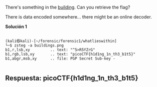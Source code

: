 
There's something in the [building](https://jupiter.challenges.picoctf.org/static/011955b303f293d60c8116e6a4c5c84f/buildings.png). Can you retrieve the flag?

There is data encoded somewhere... there might be an online decoder.


**Solución 1**

```

(kali㉿kali)-[~/forensic/forensic1/whatlieswithin]
└─$ zsteg -a buildings.png                                                                             
b1,r,lsb,xy         .. text: "^5>R5YZrG"
b1,rgb,lsb,xy       .. text: "picoCTF{h1d1ng_1n_th3_b1t5}"
b1,abgr,msb,xy      .. file: PGP Secret Sub-key -


```


## Respuesta: **picoCTF{h1d1ng_1n_th3_b1t5}**

